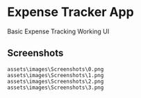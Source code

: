 # Expense Tracker App

Basic Expense Tracking Working UI

## Screenshots

    assets\images\Screenshots\0.png
    assets\images\Screenshots\1.png
    assets\images\Screenshots\2.png
    assets\images\Screenshots\3.png
